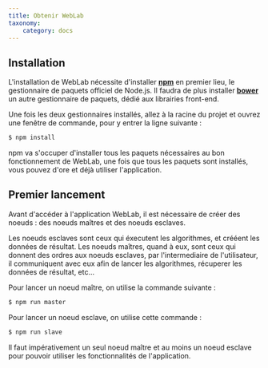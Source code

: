 ```yaml
---
title: Obtenir WebLab
taxonomy:
    category: docs
---
```


## Installation

L'installation de WebLab nécessite d'installer [**npm**](https://www.npmjs.com/) en premier lieu,
le gestionnaire de paquets officiel de Node.js. Il faudra de plus installer [**bower**](https://bower.io) un autre gestionnaire de paquets, dédié aux librairies front-end.

Une fois les deux gestionnaires installés, allez à la racine du projet et ouvrez une fenêtre de commande, pour y
entrer la ligne suivante :
```bash
$ npm install
```

npm va s'occuper d'installer tous les paquets nécessaires au bon fonctionnement de WebLab, une fois
que tous les paquets sont installés, vous pouvez d'ore et déjà utiliser l'application.

## Premier lancement

Avant d'accéder à l'application WebLab, il est nécessaire de créer des noeuds : des noeuds maîtres et des noeuds esclaves.

Les noeuds esclaves sont ceux qui éxecutent les algorithmes, et crééent les données de résultat.
Les noeuds maîtres, quand à eux, sont ceux qui donnent des ordres aux noeuds esclaves, par l'intermediaire de l'utilisateur, il communiquent avec eux afin de lancer les algorithmes, récuperer les données de résultat, etc...

Pour lancer un noeud maître, on utilise la commande suivante : 
```bash
$ npm run master
```

Pour lancer un noeud esclave, on utilise cette commande :
```bash
$ npm run slave
```

Il faut impérativement un seul noeud maître et au moins un noeud esclave pour pouvoir utiliser les fonctionnalités de l'application.
